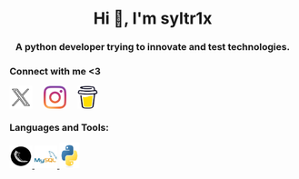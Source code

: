 <h1 align="center">Hi 🧿, I'm syltr1x</h1>
<h3 align="center">A python developer trying to innovate and test technologies.</h3>

<h3 align="left">Connect with me <3</h3>
<p align="left">
<a href="https://twitter.com/syltr1x" target="_blank"><img align="center" src="x.png" alt="syltr1x" height="40" width="40" style="margin-right:1rem"/></a>
<a href="https://instagram.com/syltr1x" target="_blank"><img align="center" src="ig.png" alt="syltr1x" height="40" width="40" style="margin-right:1rem"/></a>
<a href="https://www.buymeacoffee.com/syltr1x" target="_blank"><img align="center" src="cofee.png" alt="syltr1x" height="40" width="35"/></a>
</p>

<h3 align="left">Languages and Tools:</h3>
<p align="left">
<a href="https://flask.palletsprojects.com/" target="_blank" rel="noreferrer"> <img src="flask.png" alt="flask" width="40" height="40"/> </a> 
<a href="https://www.mysql.com/" target="_blank" rel="noreferrer"> <img src="https://raw.githubusercontent.com/devicons/devicon/master/icons/mysql/mysql-original-wordmark.svg" alt="mysql" width="40" height="40"/> </a>
<a href="https://www.python.org" target="_blank" rel="noreferrer"> <img src="https://raw.githubusercontent.com/devicons/devicon/master/icons/python/python-original.svg" alt="python" width="35" height="45"/> </a>
</p>
